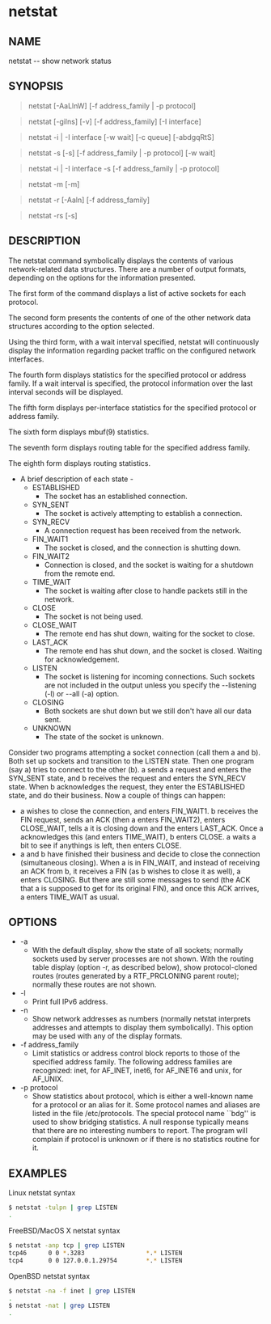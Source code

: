 # netstat

## NAME

netstat -- show network status

## SYNOPSIS

> netstat [-AaLlnW] [-f address_family | -p protocol]

> netstat [-gilns] [-v] [-f address_family] [-I interface]

> netstat -i | -I interface [-w wait] [-c queue] [-abdgqRtS]

> netstat -s [-s] [-f address_family | -p protocol] [-w wait]

> netstat -i | -I interface -s [-f address_family | -p protocol]

> netstat -m [-m]

> netstat -r [-Aaln] [-f address_family]

> netstat -rs [-s]

## DESCRIPTION

The netstat command symbolically displays the contents of various network-related data structures.  There are a number of output formats, depending on the options for the information presented.  

The first form of the command displays a list of active sockets for each protocol.  

The second form presents the contents of one of the other network data structures according to the option selected.

Using the third form, with a wait interval specified, netstat will continuously display the information regarding packet traffic on the configured network interfaces.  

The fourth form displays statistics for the specified protocol or address family. If a wait interval is specified, the protocol information over the last interval seconds will be displayed.

The fifth form displays per-interface statistics for the specified protocol or address family.  

The sixth form displays mbuf(9) statistics.  

The seventh form displays routing table for the specified address family.  

The eighth form displays routing statistics.

* A brief description of each state -
  * ESTABLISHED
    * The socket has an established connection.
  * SYN_SENT
    * The socket is actively attempting to establish a connection.
  * SYN_RECV
    * A connection request has been received from the network.
  * FIN_WAIT1
    * The socket is closed, and the connection is shutting down.
  * FIN_WAIT2
    * Connection is closed, and the socket is waiting for  a shutdown from the remote end.
  * TIME_WAIT
    * The socket is waiting after close to handle packets still in the network.
  * CLOSE  
    * The socket is not being used.
  * CLOSE_WAIT
    * The remote end has shut down, waiting for the socket to close.
  * LAST_ACK
    * The remote end has shut down, and the socket is closed.  Waiting for acknowledgement.
  * LISTEN 
    * The  socket is listening for incoming connections.  Such sockets are not included in the output  unless you specify the --listening (-l) or --all (-a) option.
  * CLOSING
    * Both  sockets are shut down but we still don't have all our data sent.
  * UNKNOWN
    * The state of the socket is unknown.

Consider two programs attempting a socket connection (call them a and b). Both set up sockets and transition to the LISTEN state. Then one program (say a) tries to connect to the other (b). a sends a request and enters the SYN_SENT state, and b receives the request and enters the SYN_RECV state. When b acknowledges the request, they enter the ESTABLISHED state, and do their business. Now a couple of things can happen:

* a wishes to close the connection, and enters FIN_WAIT1. b receives the FIN request, sends an ACK (then a enters FIN_WAIT2), enters CLOSE_WAIT, tells a it is closing down and the enters LAST_ACK. Once a acknowledges this (and enters TIME_WAIT), b enters CLOSE. a waits a bit to see if anythings is left, then enters CLOSE.
* a and b have finished their business and decide to close the connection (simultaneous closing). When a is in FIN_WAIT, and instead of receiving an ACK from b, it receives a FIN (as b wishes to close it as well), a enters CLOSING. But there are still some messages to send (the ACK that a is supposed to get for its original FIN), and once this ACK arrives, a enters TIME_WAIT as usual.

## OPTIONS

* -a
  * With the default display, show the state of all sockets; normally sockets used by server processes are not shown. With the routing table display (option -r, as described below), show protocol-cloned routes (routes generated by a RTF_PRCLONING parent route); normally these routes are not shown.
* -l
  * Print full IPv6 address.
* -n
  * Show network addresses as numbers (normally netstat interprets addresses and attempts to display them symbolically).  This option may be used with any of the display formats.
* -f address_family
  * Limit statistics or address control block reports to those of the specified address family.  The following address families are recognized: inet, for AF_INET, inet6, for AF_INET6 and unix, for AF_UNIX.
* -p protocol
  * Show statistics about protocol, which is either a well-known name for a protocol or an alias for it.  Some protocol names and aliases are listed in the file /etc/protocols. The special protocol name ``bdg'' is used to show bridging statistics.  A null response typically means that there are no interesting numbers to report. The program will complain if protocol is unknown or if there is no statistics routine for it.
  
## EXAMPLES

Linux netstat syntax

```bash
$ netstat -tulpn | grep LISTEN
.
```

FreeBSD/MacOS X netstat syntax

```bash
$ netstat -anp tcp | grep LISTEN
tcp46      0 0 *.3283                 *.* LISTEN     
tcp4       0 0 127.0.0.1.29754        *.* LISTEN
```

OpenBSD netstat syntax

```bash
$ netstat -na -f inet | grep LISTEN
.
$ netstat -nat | grep LISTEN
.
```
